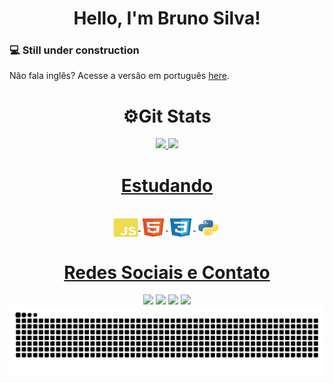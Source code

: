 <h1 style="text-align: center;">Hello, I'm Bruno Silva!</h1>
<h3>💻 Still under construction</h3>

Não fala inglês? Acesse a versão em português [here](https://github.com/ibrunosilva/ibrunosilva/blob/main/README.md).<br>

<!--
Dashboard de status do Github
-->
<h1 align="center">⚙Git Stats</h1>

 <div align="center">
  <a href="https://github.com/ibrunosilva">
  <img height="180em" src="https://github-readme-stats.vercel.app/api?username=ibrunosilva&show_icons=true&theme=codeSTACKr&include_all_commits=true&count_private=true"/>
  <img height="180em" src="https://github-readme-stats.vercel.app/api/top-langs/?username=ibrunosilva&layout=compact&langs_count=16&theme=codeSTACKr"/>
</div>

<!--
Tópico com o que estou estudando atualmente
-->
   <h1 align="center">Estudando</h1>
<div style="display: inline_block": align=center><br>
  <img align="center" alt="Bruno-Js" height="30" width="40" src="https://raw.githubusercontent.com/devicons/devicon/master/icons/javascript/javascript-plain.svg">
  <img align="center" alt="Bruno-HTML" height="30" width="40" src="https://raw.githubusercontent.com/devicons/devicon/master/icons/html5/html5-original.svg">
  <img align="center" alt="Bruno-CSS" height="30" width="40" src="https://raw.githubusercontent.com/devicons/devicon/master/icons/css3/css3-original.svg">
  <img align="center" alt="Bruno-Python" height="30" width="40" src="https://raw.githubusercontent.com/devicons/devicon/master/icons/python/python-original.svg">
</div>

<!--
Minhas Redes Sociais
-->
 <h1 align="center">Redes Sociais e Contato</h1>
<div align="center">
  <a href="https://www.linkedin.com/in/contatobrunosilva" target="_blank"><img src="https://img.shields.io/badge/-LinkedIn-%230077B5?style=for-the-badge&logo=linkedin&logoColor=white" target="_blank"></a>
  <a href="https://instagram.com/ibrunosilva" target="_blank"><img src="https://img.shields.io/badge/-Instagram-%23E4405F?style=for-the-badge&logo=instagram&logoColor=white" target="_blank"></a>
  <a href="https://wa.me/5581997005009" target="_blank"><img src="https://img.shields.io/badge/WhatsApp-25D366?style=for-the-badge&logo=whatsapp&logoColor=white"></a>
  <a href = "mailto:contato.brunosilva@gmail.com"><img src="https://img.shields.io/badge/-Gmail-%23333?style=for-the-badge&logo=gmail&logoColor=white" target="_blank"></a>
   <!---
  <a href="https://discord.gg/G9GPg5SA75" target="_blank"><img src="https://img.shields.io/badge/Discord-7289DA?style=for-the-badge&logo=discord&logoColor=white" target="_blank"></a> 
  --->
 
  <picture>
  <source media="(prefers-color-scheme: dark)" srcset="https://raw.githubusercontent.com/ibrunosilva/ibrunosilva/output/github-contribution-grid-snake-dark.svg">
  <source media="(prefers-color-scheme: light)" srcset="https://raw.githubusercontent.com/ibrunosilva/ibrunosilva/output/github-contribution-grid-snake.svg">
  <img alt="github contribution grid snake animation" src="https://raw.githubusercontent.com/ibrunosilva/ibrunosilva/output/github-contribution-grid-snake.svg">
</picture>
 
</div>
